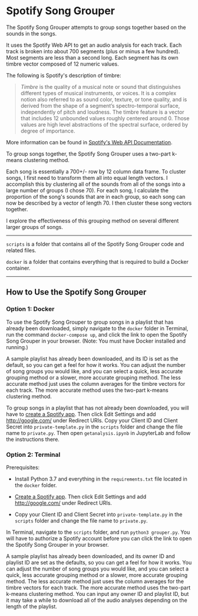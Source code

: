 # Spotify Song Grouper

The Spotify Song Grouper attempts to group songs together based on the sounds in the songs.

It uses the Spotify Web API to get an audio analysis for each track. Each track is broken into about 700 segments (plus or minus a few hundred). Most segments are less than a second long. Each segment has its own timbre vector composed of 12 numeric values.

The following is Spotify's description of timbre:

> *Timbre* is the quality of a musical note or sound that distinguishes different types of musical instruments, or voices. It is a complex notion also referred to as sound color, texture, or tone quality, and is derived from the shape of a segment’s spectro-temporal surface, independently of pitch and loudness. The timbre feature is a vector that includes 12 unbounded values roughly centered around 0. Those values are high level abstractions of the spectral surface, ordered by degree of importance.

More information can be found in [Spotify's Web API Documentation](https://developer.spotify.com/documentation/web-api/reference/tracks/get-audio-analysis/).

To group songs together, the Spotify Song Grouper uses a two-part k-means clustering method.

Each song is essentially a 700+/- row by 12 column data frame. To cluster songs, I first need to transform them all into equal length vectors. I accomplish this by clustering all of the sounds from all of the songs into a large number of groups (I chose 70). For each song, I calculate the proportion of the song's sounds that are in each group, so each song can now be described by a vector of length 70. I then cluster these song vectors together.

I explore the effectiveness of this grouping method on several different larger groups of songs.

---

`scripts` is a folder that contains all of the Spotify Song Grouper code and related files.

`docker` is a folder that contains everything that is required to build a Docker container.

---

## How to Use the Spotify Song Grouper

### Option 1: Docker

To use the Spotify Song Grouper to group songs in a playlist that has already been downloaded, simply navigate to the `docker` folder in Terminal, run the command `docker-compose up`, and click the link to open the Spotify Song Grouper in your browser. (Note: You must have Docker installed and running.)

A sample playlist has already been downloaded, and its ID is set as the default, so you can get a feel for how it works. You can adjust the number of song groups you would like, and you can select a quick, less accurate grouping method or a slower, more accurate grouping method. The less accurate method just uses the column averages for the timbre vectors for each track. The more accurate method uses the two-part k-means clustering method.

To group songs in a playlist that has not already been downloaded, you will have to [create a Spotify app](https://developer.spotify.com/dashboard/applications). Then click Edit Settings and add http://google.com/ under Redirect URIs. Copy your Client ID and Client Secret into `private-template.py` in the `scripts` folder and change the file name to `private.py`. Then open `getanalysis.ipynb` in JupyterLab and follow the instructions there.

### Option 2: Terminal

Prerequisites:

* Install Python 3.7 and everything in the `requirements.txt` file located in the `docker` folder.

* [Create a Spotify app](https://developer.spotify.com/dashboard/applications). Then click Edit Settings and add http://google.com/ under Redirect URIs.

* Copy your Client ID and Client Secret into `private-template.py` in the `scripts` folder and change the file name to `private.py`.

In Terminal, navigate to the `scripts` folder, and run `python3 grouper.py`. You will have to authorize a Spotify account before you can click the link to open the Spotify Song Grouper in your browser.

A sample playlist has already been downloaded, and its owner ID and playlist ID are set as the defaults, so you can get a feel for how it works. You can adjust the number of song groups you would like, and you can select a quick, less accurate grouping method or a slower, more accurate grouping method. The less accurate method just uses the column averages for the timbre vectors for each track. The more accurate method uses the two-part k-means clustering method. You can input any owner ID and playlist ID, but it may take a while to download all of the audio analyses depending on the length of the playlist.
